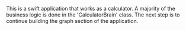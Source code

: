 This is a swift application that works as a calculator. A majority of the business logic is done in the 'CalculatorBrain' class. The next step is to continue building the graph section of the application.
